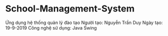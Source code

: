 # School-Management-System
Ứng dụng hệ thống quản lý đào tạo
Người tạo: Nguyễn Trần Duy
Ngày tạo: 19-9-2019
Công nghệ sử dụng: Java Swing

